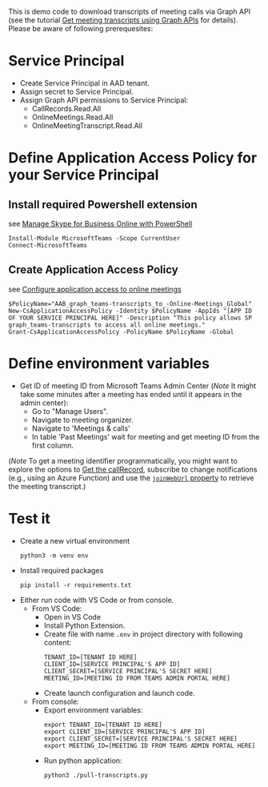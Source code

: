 This is demo code to download transcripts of meeting calls via Graph API (see the tutorial [Get meeting transcripts using Graph APIs](https://docs.microsoft.com/en-us/microsoftteams/platform/graph-api/meeting-transcripts/overview-transcripts) for details).
Please be aware of following prerequesites:

# Service Principal
- Create Service Principal in AAD tenant.
- Assign secret to Service Principal.
- Assign Graph API permissions to Service Principal:
    - CallRecords.Read.All
    - OnlineMeetings.Read.All
    - OnlineMeetingTranscript.Read.All

# Define Application Access Policy for your Service Principal

## Install required Powershell extension
see [Manage Skype for Business Online with PowerShell](https://docs.microsoft.com/en-us/microsoft-365/enterprise/manage-skype-for-business-online-with-microsoft-365-powershell?view=o365-worldwide)
```
Install-Module MicrosoftTeams -Scope CurrentUser
Connect-MicrosoftTeams
```
 
## Create Application Access Policy
see [Configure application access to online meetings](https://docs.microsoft.com/en-us/graph/cloud-communication-online-meeting-application-access-policy)
```
$PolicyName="AAB_graph_teams-transcripts_to_-Online-Meetings_Global"
New-CsApplicationAccessPolicy -Identity $PolicyName -AppIds "[APP ID OF YOUR SERVICE PRINCIPAL HERE]" -Description "This policy allows SP graph_teams-transcripts to access all online meetings."
Grant-CsApplicationAccessPolicy -PolicyName $PolicyName -Global
```

# Define environment variables
- Get ID of meeting ID from Microsoft Teams Admin Center (_Note_ It might take some minutes after a meeting has ended until it appears in the admin center):
    - Go to "Manage Users".
    - Navigate to meeting organizer.
    - Navigate to 'Meetings & calls'
    - In table 'Past Meetings' wait for meeting and get meeting ID from the first column.

(_Note_ To get a meeting identifier programmatically, you might want to explore the options to [Get the callRecord](https://learn.microsoft.com/en-us/graph/api/callrecords-callrecord-get?view=graph-rest-1.0&tabs=http), subscribe to change notifications (e.g., using an Azure Function) and use the [`joinWebUrl` property](https://learn.microsoft.com/en-us/graph/api/resources/callrecords-callrecord?view=graph-rest-1.0#properties) to retrieve the meeting transcript.)

# Test it
- Create a new virtual environment
  ```
  python3 -m venv env
  ```
- Install required packages
  ```
  pip install -r requirements.txt
  ```
- Either run code with VS Code or from console.
  - From VS Code:
    - Open in VS Code
    - Install Python Extension.
    - Create file with name `.env` in project directory with following content:
      ```
      TENANT_ID=[TENANT ID HERE]
      CLIENT_ID=[SERVICE PRINCIPAL'S APP ID]
      CLIENT_SECRET=[SERVICE PRINCIPAL'S SECRET HERE]
      MEETING_ID=[MEETING ID FROM TEAMS ADMIN PORTAL HERE]
      ```
    - Create launch configuration and launch code.
  - From console: 
    - Export environment variables:
      ```
      export TENANT_ID=[TENANT ID HERE]
      export CLIENT_ID=[SERVICE PRINCIPAL'S APP ID]
      export CLIENT_SECRET=[SERVICE PRINCIPAL'S SECRET HERE]
      export MEETING_ID=[MEETING ID FROM TEAMS ADMIN PORTAL HERE]
      ```
    - Run python application:
      ```
      python3 ./pull-transcripts.py
      ```
